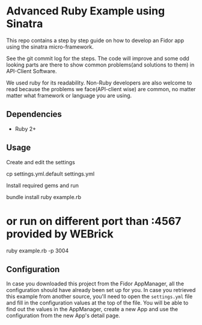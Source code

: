 # Advanced Ruby Example using Sinatra

This repo contains a step by step guide on how to develop an Fidor app using the
sinatra micro-framework.

See the git commit log for the steps. The code will improve and some odd looking
parts are there to show common problems(and solutions to them) in API-Client
Software.

We used ruby for its readability. Non-Ruby developers are also welcome to read
because the problems we face(API-client wise) are common, no matter matter what
framework or language you are using.

## Dependencies

* Ruby 2+

## Usage

Create and edit the settings

  cp settings.yml.default settings.yml

Install required gems and run

  bundle install
  ruby example.rb

  # or run on different port than :4567 provided by WEBrick
  ruby example.rb -p 3004

## Configuration

In case you downloaded this project from the Fidor AppManager, all the
configuration should have already been set up for you. In case you
retrieved this example from another source, you'll need to open the
`settings.yml` file and fill in the configuration values at the top of the
file. You will be able to find out the values in the AppManager, create
a new App and use the configuration from the new App's detail page.
